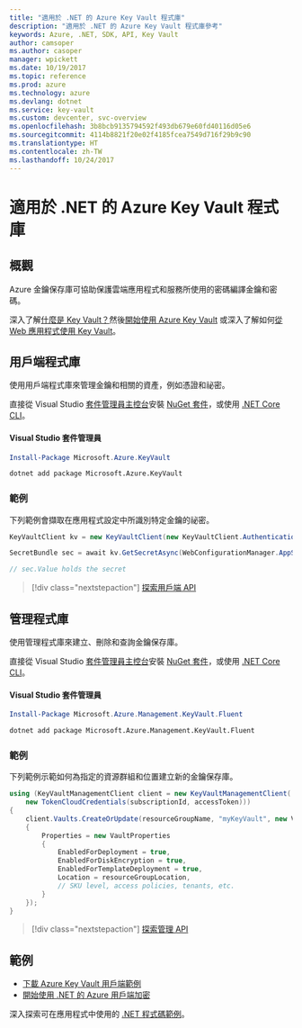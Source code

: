 ```yaml
---
title: "適用於 .NET 的 Azure Key Vault 程式庫"
description: "適用於 .NET 的 Azure Key Vault 程式庫參考"
keywords: Azure, .NET, SDK, API, Key Vault
author: camsoper
ms.author: casoper
manager: wpickett
ms.date: 10/19/2017
ms.topic: reference
ms.prod: azure
ms.technology: azure
ms.devlang: dotnet
ms.service: key-vault
ms.custom: devcenter, svc-overview
ms.openlocfilehash: 3b8bcb9135794592f493db679e60fd40116d05e6
ms.sourcegitcommit: 4114b8821f20e02f4185fcea7549d716f29b9c90
ms.translationtype: HT
ms.contentlocale: zh-TW
ms.lasthandoff: 10/24/2017
---
```

# <a name="azure-key-vault-libraries-for-net"></a>適用於 .NET 的 Azure Key Vault 程式庫

## <a name="overview"></a>概觀

Azure 金鑰保存庫可協助保護雲端應用程式和服務所使用的密碼編譯金鑰和密碼。

深入了解[什麼是 Key Vault？](/azure/key-vault/key-vault-whatis)然後[開始使用 Azure Key Vault](/azure/key-vault/key-vault-get-started) 或深入了解如何[從 Web 應用程式使用 Key Vault](/azure/key-vault/key-vault-use-from-web-application)。

## <a name="client-library"></a>用戶端程式庫

使用用戶端程式庫來管理金鑰和相關的資產，例如憑證和祕密。

直接從 Visual Studio [套件管理員主控台][PackageManager]安裝 [NuGet 套件](https://www.nuget.org/packages/Microsoft.Azure.KeyVault)，或使用 [.NET Core CLI][DotNetCLI]。

#### <a name="visual-studio-package-manager"></a>Visual Studio 套件管理員

```powershell
Install-Package Microsoft.Azure.KeyVault
```

```bash
dotnet add package Microsoft.Azure.KeyVault
```

### <a name="example"></a>範例

下列範例會擷取在應用程式設定中所識別特定金鑰的祕密。

```csharp
KeyVaultClient kv = new KeyVaultClient(new KeyVaultClient.AuthenticationCallback(securityToken));

SecretBundle sec = await kv.GetSecretAsync(WebConfigurationManager.AppSettings["SecretUri"]);

// sec.Value holds the secret
```

> [!div class="nextstepaction"]
> [探索用戶端 API](/dotnet/api/overview/azure/keyvault/client)

## <a name="management-library"></a>管理程式庫

使用管理程式庫來建立、刪除和查詢金鑰保存庫。

直接從 Visual Studio [套件管理員主控台][PackageManager]安裝 [NuGet 套件](https://www.nuget.org/packages/Microsoft.Azure.Management.KeyVault.Fluent)，或使用 [.NET Core CLI][DotNetCLI]。

#### <a name="visual-studio-package-manager"></a>Visual Studio 套件管理員

```powershell
Install-Package Microsoft.Azure.Management.KeyVault.Fluent
```

```bash
dotnet add package Microsoft.Azure.Management.KeyVault.Fluent
```

### <a name="example"></a>範例

下列範例示範如何為指定的資源群組和位置建立新的金鑰保存庫。

```csharp
using (KeyVaultManagementClient client = new KeyVaultManagementClient(
    new TokenCloudCredentials(subscriptionId, accessToken)))
{
    client.Vaults.CreateOrUpdate(resourceGroupName, "myKeyVault", new VaultCreateOrUpdateParameters
    {
        Properties = new VaultProperties
        {
            EnabledForDeployment = true,
            EnabledForDiskEncryption = true,
            EnabledForTemplateDeployment = true,
            Location = resourceGroupLocation,
            // SKU level, access policies, tenants, etc.
        }
    });
}
```

> [!div class="nextstepaction"]
> [探索管理 API](/dotnet/api/overview/azure/keyvault/management)

## <a name="samples"></a>範例

* [下載 Azure Key Vault 用戶端範例](https://www.microsoft.com/download/details.aspx?id=45343)
* [開始使用 .NET 的 Azure 用戶端加密](https://azure.microsoft.com/resources/samples/storage-dotnet-client-side-encryption/)


深入探索可在應用程式中使用的 [.NET 程式碼範例](https://azure.microsoft.com/resources/samples/?platform=dotnet)。

[PackageManager]: https://docs.microsoft.com/nuget/tools/package-manager-console
[DotNetCLI]: https://docs.microsoft.com/dotnet/core/tools/dotnet-add-package
